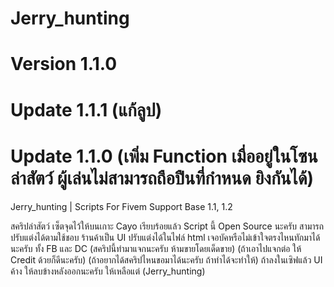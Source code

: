 # Jerry_hunting
# Version 1.1.0

# Update 1.1.1 (แก้ลูป)

# Update 1.1.0 (เพิ่ม Function เมื่ออยู่ในโซนล่าสัตว์ ผู้เล่นไม่สามารถถือปืนที่กำหนด ยิงกันได้)
Jerry_hunting | Scripts For Fivem Support Base 1.1, 1.2

สคริปล่าสัตว์ เซ็ตจุดไว้ให้บนเกาะ Cayo เรียบร้อยแล้ว Script นี้ Open Source นะครับ สามารถปรับแต่งได้ตามใช้ชอบ ร้านค้าเป็น UI ปรับแต่งได้ในไฟล์ html เจอบัคหรือไม่เข้าใจตรงไหนทักมาได้นะครับ ทั้ง FB และ DC (สคริปนี้ทำมาแจกนะครับ ห้ามขายโดยเด็ดขาย) (ถ้าเอาไปแจกต่อ ให้ Credit ด้วยก็ดีนะครับ) (ถ้าอยากได้สคริปไหนขอมาได้นะครับ ถ้าทำได้จะทำให้) ถ้าลงในเซิฟแล้ว UI ค้าง ให้ลบข้างหลังออกนะครับ ให้เหลือแต่ (Jerry_hunting)
